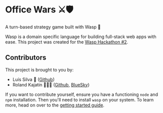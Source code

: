 # Office Wars ⚔️🛡️

A turn-based strategy game built with Wasp 🐝

Wasp is a domain specific language for building full-stack web apps with ease. This
project was created for the [Wasp Hackathon #2](https://hackathon.wasp-lang.dev).

## Contributors

This project is brought to you by:

* Luís Silva 🥷 ([Github](https://github.com/LudeeD))
* Roland Kajatin 🧙🏼‍♂️ ([Github](https://github.com/Kajatin), [BlueSky](https://bsky.app/profile/kajatin.bsky.social))

If you want to contribute yourself, ensure you have a functioning `node` and `npm` installation.
Then you'll need to install `wasp` on your system. To learn more, head on over to the
[getting started guide](https://wasp-lang.dev/docs/quick-start).
